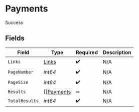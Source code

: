 # Payments

Success


## Fields

| Field                                         | Type                                          | Required                                      | Description                                   |
| --------------------------------------------- | --------------------------------------------- | --------------------------------------------- | --------------------------------------------- |
| `Links`                                       | [Links](../../models/shared/links.md)         | :heavy_check_mark:                            | N/A                                           |
| `PageNumber`                                  | *int64*                                       | :heavy_check_mark:                            | N/A                                           |
| `PageSize`                                    | *int64*                                       | :heavy_check_mark:                            | N/A                                           |
| `Results`                                     | [][Payments](../../models/shared/payments.md) | :heavy_minus_sign:                            | N/A                                           |
| `TotalResults`                                | *int64*                                       | :heavy_check_mark:                            | N/A                                           |